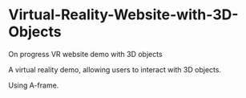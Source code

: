 # Virtual-Reality-Website-with-3D-Objects
On progress VR website demo with 3D objects

A virtual reality demo, allowing users to interact with 3D objects.

Using A-frame.
